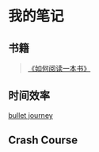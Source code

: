 # 我的笔记
## 书籍
>[《如何阅读一本书》](https://github.com/magicmai/reading-notes/blob/master/%E5%A6%82%E4%BD%95%E9%98%85%E8%AF%BB%E4%B8%80%E6%9C%AC%E4%B9%A6.md)

## 时间效率
[bullet journey](https://github.com/magicmai/reading-notes/issues/1)

## Crash Course
